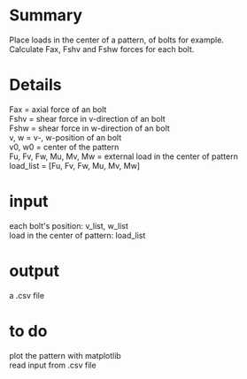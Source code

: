 # Summary
Place loads in the center of a pattern, of bolts for example.  
Calculate Fax, Fshv and Fshw forces for each bolt.

# Details
Fax = axial force of an bolt  
Fshv = shear force in v-direction of an bolt  
Fshw = shear force in w-direction of an bolt  
v, w = v-, w-position of an bolt  
v0, w0 = center of the pattern  
Fu, Fv, Fw, Mu, Mv, Mw = external load in the center of pattern  
load_list = [Fu, Fv, Fw, Mu, Mv, Mw]

# input
each bolt's position: v_list, w_list  
load in the center of pattern: load_list
# output
a .csv file

# to do
plot the pattern with matplotlib  
read input from .csv file
